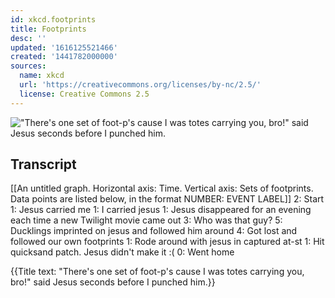 ```yaml
---
id: xkcd.footprints
title: Footprints
desc: ''
updated: '1616125521466'
created: '1441782000000'
sources:
  name: xkcd
  url: 'https://creativecommons.org/licenses/by-nc/2.5/'
  license: Creative Commons 2.5
---
```

!["There's one set of foot-p's cause I was totes carrying you, bro!" said Jesus seconds before I punched him.](https://imgs.xkcd.com/comics/footprints.png)

## Transcript
[[An untitled graph. Horizontal axis: Time. Vertical axis: Sets of footprints. Data points are listed below, in the format NUMBER: EVENT LABEL]]
2: Start
1: Jesus carried me
1: I carried jesus
1: Jesus disappeared for an evening each time a new Twilight movie came out
3: Who was that guy?
5: Ducklings imprinted on jesus and followed him around
4: Got lost and followed our own footprints
1: Rode around with jesus in captured at-st
1: Hit quicksand patch. Jesus didn't make it :(
0: Went home

{{Title text: "There's one set of foot-p's cause I was totes carrying you, bro!" said Jesus seconds before I punched him.}}
